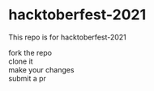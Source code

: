# hacktoberfest-2021
This repo is for hacktoberfest-2021

fork the repo    
clone it    
make your changes    
submit a pr    

